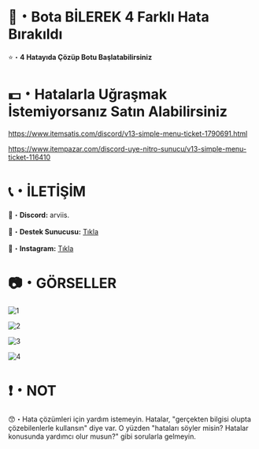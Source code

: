 # 🤖・Bota BİLEREK 4 Farklı Hata Bırakıldı
⭐・**4 Hatayıda Çözüp Botu Başlatabilirsiniz**
# 
#

# 💵・Hatalarla Uğraşmak İstemiyorsanız Satın Alabilirsiniz
https://www.itemsatis.com/discord/v13-simple-menu-ticket-1790691.html

https://www.itempazar.com/discord-uye-nitro-sunucu/v13-simple-menu-ticket-116410
# 
#

# 📞・İLETİŞİM
💙・**Discord:** arviis.

🔗・**Destek Sunucusu:** [Tıkla](https://discord.gg/3AfAFE5qYg)

💜・**Instagram:** [Tıkla](https://www.instagram.com/al.kann0/)
#
#

# 📷・GÖRSELLER
![1](https://github.com/user-attachments/assets/0fc3fe54-49ac-4b54-80d6-8af535760859)

![2](https://github.com/user-attachments/assets/36d59f78-e17b-4f55-9000-8fc73fbcd8bf)

![3](https://github.com/user-attachments/assets/405f80ee-ea50-4e18-b910-0756f3df8deb)

![4](https://github.com/user-attachments/assets/1372db9f-60b0-4b03-8231-53f1cefa7d67)

# ❗・NOT
😙・Hata çözümleri için yardım istemeyin. Hatalar, "gerçekten bilgisi olupta çözebilenlerle kullansın" diye var. O yüzden "hataları söyler misin? Hatalar konusunda yardımcı olur musun?" gibi sorularla gelmeyin.
